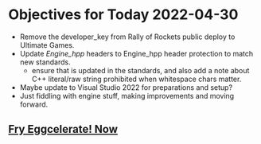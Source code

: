 # Objectives for Today 2022-04-30

- Remove the developer_key from Rally of Rockets public deploy to Ultimate Games.
- Update _Engine_hpp_ headers to Engine_hpp header protection to match new standards.
  - ensure that is updated in the standards, and also add a note about C++ literal/raw string prohibited when whitespace chars matter.
- Maybe update to Visual Studio 2022 for preparations and setup?
- Just fiddling with engine stuff, making improvements and moving forward.

## [Fry Eggcelerate! Now](https://store.steampowered.com/app/1902100/Winter_Eggspansion_for_Eggcelerate/)
